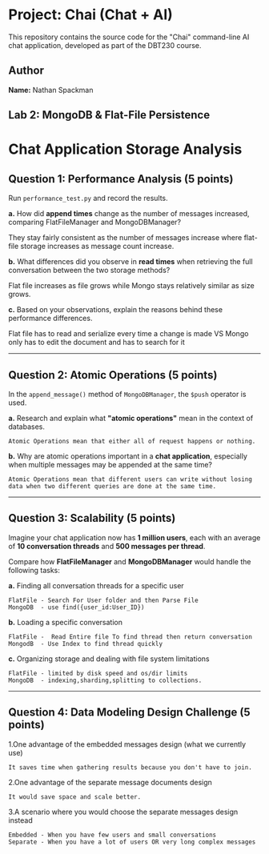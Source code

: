 # Project: Chai (Chat + AI)

This repository contains the source code for the "Chai" command-line AI chat application, developed as part of the DBT230 course.

## Author

**Name:** Nathan Spackman

## Lab 2: MongoDB & Flat-File Persistence


# Chat Application Storage Analysis

## Question 1: Performance Analysis (5 points)

Run `performance_test.py` and record the results.

**a.** How did **append times** change as the number of messages increased, comparing FlatFileManager and MongoDBManager? 

They stay fairly consistent as the number of messages increase where flat-file storage increases as message count increase.

**b.** What differences did you observe in **read times** when retrieving the full conversation between the two storage methods?  

Flat file increases as file grows while Mongo stays relatively similar as size grows.

**c.** Based on your observations, explain the reasons behind these performance differences.

Flat file has to read and serialize every time a change is made VS Mongo only has to edit the document and has to search for it

---

## Question 2: Atomic Operations (5 points)

In the `append_message()` method of `MongoDBManager`, the `$push` operator is used.

**a.** Research and explain what **"atomic operations"** mean in the context of databases.  

    Atomic Operations mean that either all of request happens or nothing.

**b.** Why are atomic operations important in a **chat application**, especially when multiple messages may be appended at the same time?

    Atomic Operations mean that different users can write without losing data when two different queries are done at the same time.

---

## Question 3: Scalability (5 points)

Imagine your chat application now has **1 million users**, each with an average of **10 conversation threads** and **500 messages per thread**.

Compare how **FlatFileManager** and **MongoDBManager** would handle the following tasks:

**a.** Finding all conversation threads for a specific user  

    FlatFile - Search For User folder and then Parse File
    MongoDB  - use find({user_id:User_ID})

**b.** Loading a specific conversation  

    FlatFile -  Read Entire file To find thread then return conversation 
    MongodB  - Use Index to find thread quickly

**c.** Organizing storage and dealing with file system limitations

    FlatFile - limited by disk speed and os/dir limits
    MongoDB  - indexing,sharding,splitting to collections.
---

## Question 4: Data Modeling Design Challenge (5 points)

1.One advantage of the embedded messages design (what we currently use)

    It saves time when gathering results because you don't have to join.

2.One advantage of the separate message documents design

    It would save space and scale better.

3.A scenario where you would choose the separate messages design instead

    Embedded - When you have few users and small conversations
    Separate - When you have a lot of users OR very long complex messages


